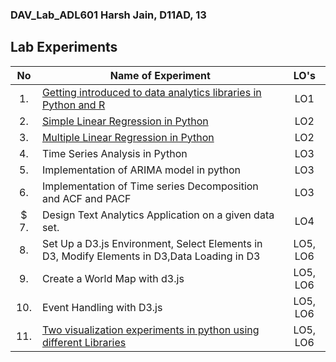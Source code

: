 ### DAV_Lab_ADL601 Harsh Jain, D11AD, 13

## Lab Experiments
| No | Name of Experiment | LO's |
| :--: | ------------------ | :----: |
| 1. | [Getting introduced to data analytics libraries in Python and R](https://github.com/NeoZ666/DAV_exp/tree/main/EXP1) | LO1 |
| 2. | [Simple Linear Regression in Python](https://github.com/NeoZ666/DAV_exp/tree/main/EXP2) | LO2 |
| 3. | [Multiple Linear Regression in Python](https://github.com/NeoZ666/DAV_exp/tree/main/EXP3) | LO2 |
| 4. | Time Series Analysis in Python | LO3 |
| 5. | Implementation of ARIMA model in python | LO3 |
| 6. | Implementation of Time series Decomposition and ACF and PACF | LO3 |
| $ 7. | Design Text Analytics Application on a given data set. | LO4 |
| 8. | Set Up a D3.js Environment, Select Elements in D3, Modify Elements in D3,Data Loading in D3 | LO5, LO6 |
| 9. | Create a World Map with d3.js |LO5, LO6 | 
| 10. | Event Handling with D3.js | LO5, LO6 |
| 11. | [Two visualization experiments in python using different Libraries](https://github.com/NeoZ666/DAV_exp/tree/main/EXP11) | LO5, LO6 |
